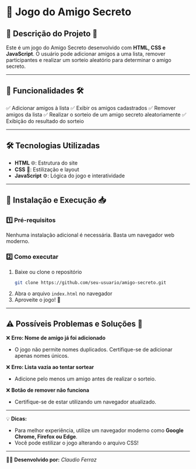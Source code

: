 # 🎁 Jogo do Amigo Secreto

## 📌 Descrição do Projeto 📝
Este é um jogo do Amigo Secreto desenvolvido com **HTML, CSS e JavaScript**. O usuário pode adicionar amigos a uma lista, remover participantes e realizar um sorteio aleatório para determinar o amigo secreto.

---

## 🚀 Funcionalidades 🛠️
✅ Adicionar amigos à lista
✅ Exibir os amigos cadastrados
✅ Remover amigos da lista
✅ Realizar o sorteio de um amigo secreto aleatoriamente
✅ Exibição do resultado do sorteio

---

## 🛠 Tecnologias Utilizadas
- **HTML** 🌐: Estrutura do site
- **CSS** 🎨: Estilização e layout
- **JavaScript** ⚙️: Lógica do jogo e interatividade

---

## 🔧 Instalação e Execução 📥
### 1️⃣ Pré-requisitos
Nenhuma instalação adicional é necessária. Basta um navegador web moderno.

### 2️⃣ Como executar
1. Baixe ou clone o repositório
   ```bash
   git clone https://github.com/seu-usuario/amigo-secreto.git
   ```
2. Abra o arquivo `index.html` no navegador
3. Aproveite o jogo! 🎉

---

## ⚠ Possíveis Problemas e Soluções 🛑
❌ **Erro: Nome de amigo já foi adicionado**
   - O jogo não permite nomes duplicados. Certifique-se de adicionar apenas nomes únicos.

❌ **Erro: Lista vazia ao tentar sortear**
   - Adicione pelo menos um amigo antes de realizar o sorteio.

❌ **Botão de remover não funciona**
   - Certifique-se de estar utilizando um navegador atualizado.

---

💡 **Dicas:**
- Para melhor experiência, utilize um navegador moderno como **Google Chrome, Firefox ou Edge**.
- Você pode estilizar o jogo alterando o arquivo CSS!

---

👨‍💻 **Desenvolvido por:** *Claudio Ferraz*

